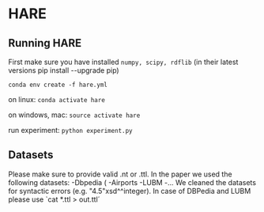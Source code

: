 # HARE
## Running HARE
First make sure you have installed `numpy, scipy, rdflib` (in their latest versions pip install --upgrade pip)

```
conda env create -f hare.yml
```
on linux: `conda activate hare`

on windows, mac: `source activate hare`

run experiment: `python experiment.py`

## Datasets
Please make sure to provide valid .nt or .ttl.
In the paper we used the following datasets:
  -Dbpedia (
  -Airports
  -LUBM
  -... 
We cleaned the datasets for syntactic errors (e.g. "4.5"xsd^^integer).
In case of DBPedia and LUBM please use `cat *.ttl > out.ttl´
